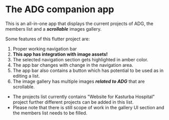 # The ADG companion app

This is an all-in-one app that displays the current projects of ADG, the members list and a *__scrollable__* images gallery.

Some features of this flutter project are:
1. Proper working navigation bar
2. __This app has integration with image assets!__
3. The selected navigation section gets highlighted in amber color.
4. The app bar changes with change in the navigation area.
5. The app bar also contains a button which has potential to be used as in editing a list.
6. The image gallery has multiple images *__related to ADG__* that are scrollable.

* The projects list currently contains "Website for Kasturba Hospital" project further different projects can be added in this list.
* Please note that there is still scope of work in the gallery UI section and the members list needs to be filled.
